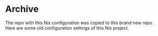 # Archive
The repo with this Nix configuration was copied to this brand new repo. Here are some old configuration settings of this Nix project.
